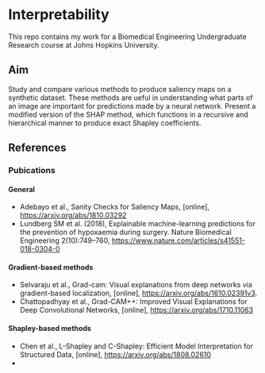 # Interpretability
This repo contains my work for a Biomedical Engineering Undergraduate Research course at Johns Hopkins University.
## Aim 
Study and compare various methods to produce saliency maps on a synthetic dataset. These methods are ueful in understanding what parts of an image are important for predictions made by a neural network. 
Present a modified version of the SHAP method, which functions in a recursive and hierarchical manner to produce exact Shapley coefficients. 

## References 
### Pubications 
#### General
- Adebayo et al., Sanity Checks for Saliency Maps, [online], https://arxiv.org/abs/1810.03292
- Lundberg SM et al. (2018), Explainable machine-learning predictions for the prevention of hypoxaemia during surgery. Nature Biomedical Engineering 2(10):749–760, https://www.nature.com/articles/s41551-018-0304-0
#### Gradient-based methods 
- Selvaraju et al., Grad-cam: Visual explanations from deep networks via gradient-based localization, [online],  https://arxiv.org/abs/1610.02391v3.
- Chattopadhyay et al., Grad-CAM++: Improved Visual Explanations for Deep Convolutional Networks, [online], https://arxiv.org/abs/1710.11063
#### Shapley-based methods 
- Chen et al., L-Shapley and C-Shapley: Efficient Model Interpretation for Structured Data, [online], https://arxiv.org/abs/1808.02610
- 

